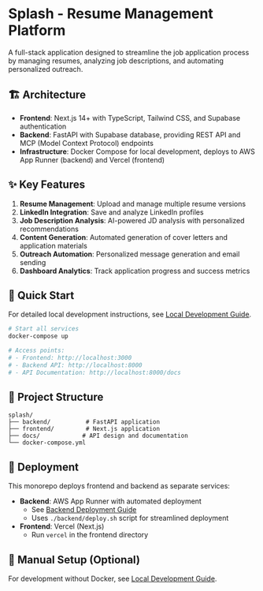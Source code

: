 # Splash - Resume Management Platform

A full-stack application designed to streamline the job application process by managing resumes, analyzing job descriptions, and automating personalized outreach.

## 🏗️ Architecture

- **Frontend**: Next.js 14+ with TypeScript, Tailwind CSS, and Supabase authentication
- **Backend**: FastAPI with Supabase database, providing REST API and MCP (Model Context Protocol) endpoints
- **Infrastructure**: Docker Compose for local development, deploys to AWS App Runner (backend) and Vercel (frontend)

## ✨ Key Features

1. **Resume Management**: Upload and manage multiple resume versions
2. **LinkedIn Integration**: Save and analyze LinkedIn profiles
3. **Job Description Analysis**: AI-powered JD analysis with personalized recommendations
4. **Content Generation**: Automated generation of cover letters and application materials
5. **Outreach Automation**: Personalized message generation and email sending
6. **Dashboard Analytics**: Track application progress and success metrics

## 🚀 Quick Start

For detailed local development instructions, see [Local Development Guide](./local_dev_guide.md).

```bash
# Start all services
docker-compose up

# Access points:
# - Frontend: http://localhost:3000
# - Backend API: http://localhost:8000
# - API Documentation: http://localhost:8000/docs
```

## 📁 Project Structure
```
splash/
├── backend/          # FastAPI application
├── frontend/         # Next.js application
├── docs/            # API design and documentation
└── docker-compose.yml
```

## 🚢 Deployment

This monorepo deploys frontend and backend as separate services:

- **Backend**: AWS App Runner with automated deployment
  - See [Backend Deployment Guide](./backend/deployment_guide.md)
  - Uses `./backend/deploy.sh` script for streamlined deployment
- **Frontend**: Vercel (Next.js)
  - Run `vercel` in the frontend directory

## 🔧 Manual Setup (Optional)

For development without Docker, see [Local Development Guide](./local_dev_guide.md). 

